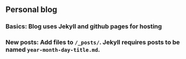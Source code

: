 ## Personal blog

### Basics: Blog uses Jekyll and github pages for hosting

### New posts: Add files to `/_posts/`. Jekyll requires posts to be named `year-month-day-title.md`.
